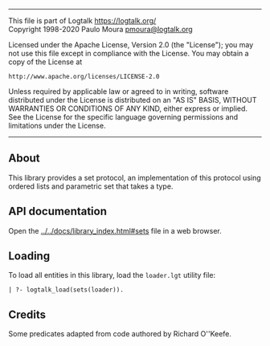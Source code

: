 ________________________________________________________________________

This file is part of Logtalk <https://logtalk.org/>  
Copyright 1998-2020 Paulo Moura <pmoura@logtalk.org>

Licensed under the Apache License, Version 2.0 (the "License");
you may not use this file except in compliance with the License.
You may obtain a copy of the License at

    http://www.apache.org/licenses/LICENSE-2.0

Unless required by applicable law or agreed to in writing, software
distributed under the License is distributed on an "AS IS" BASIS,
WITHOUT WARRANTIES OR CONDITIONS OF ANY KIND, either express or implied.
See the License for the specific language governing permissions and
limitations under the License.
________________________________________________________________________


About
-----

This library provides a set protocol, an implementation of this protocol
using ordered lists and parametric set that takes a type.


API documentation
-----------------

Open the [../../docs/library_index.html#sets](../../docs/library_index.html#sets)
file in a web browser.


Loading
-------

To load all entities in this library, load the `loader.lgt` utility file:

	| ?- logtalk_load(sets(loader)).


Credits
-------

Some predicates adapted from code authored by Richard O''Keefe.
